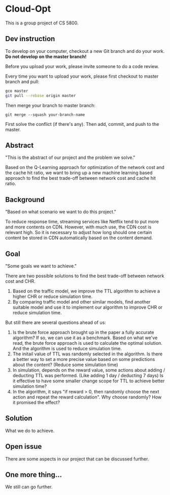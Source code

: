 # Cloud-Opt
This is a group project of CS 5800.



## Dev instruction

To develop on your computer, checkout a new Git branch and do your work. **Do not develop on the master branch!**

Before you upload your work, please invite someone to do a code review.

Every time you want to upload your work, please first checkout to master branch and pull:

```bash
gco master
git pull --rebase origin master
```

Then merge your branch to master branch:

```
git merge --squash your-branch-name
```

First solve the conflict (if there's any). Then add, commit, and push to the master.



## Abstract

"This is the abstract of our project and the problem we solve."

Based on the Q-Learning approach for optimization of the network cost and the cache hit ratio, we want to bring up a new machine learning based approach to find the best trade-off between network cost and cache hit ratio.



## Background

"Based on what scenario we want to do this project."

To reduce response time, streaming services like Netflix tend to put more and more contents on CDN. However, with much use,  the CDN cost is relevant high. So it is necessary to adjust how long should one certain content be stored in CDN automatically based on the content demand.



## Goal

"Some goals we want to achieve."

There are two possible solutions to find the best trade-off between network cost and CHR.

1. Based on the traffic model, we improve the TTL algorithm to achieve a higher CHR or reduce simulation time.
2. By comparing traffic model and other similar models, find another suitable model and use it to implement our algorithm to improve CHR or reduce simulation time.

But still there are several questions ahead of us:

1. Is the brute force approach brought up in the paper a fully accurate algorithm? If so, we can use it as a benchmark. Based on what we've read, the brute force approach is used to calculate the optimal solution. And the algorithm is used to reduce simulation time.
2. The initail value of TTL was randomly selected in the algorithm. Is there a better way to set a more precise value based on some predictions about the content? (Reduce some simulation time) 
3. In simulation, depends on the reward value, some actions about adding / deducting TTL was performed. (Like adding 1 day / deducting 7 days) Is it effective to have some smaller change scope for TTL to achieve better simulation time?
4. In the algorithm, it says "if reward > 0, then randomly choose the next action and repeat the reward calculation". Why choose randomly? How it promised the effect?



## Solution

What we do to achieve.



## Open issue

There are some aspects in our project that can be discussed further.



## One more thing...

We still can go further.

